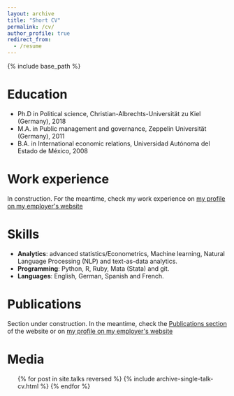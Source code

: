 ```yaml
---
layout: archive
title: "Short CV"
permalink: /cv/
author_profile: true
redirect_from:
  - /resume
---
```


{% include base_path %}

Education
======
* Ph.D in Political science, Christian-Albrechts-Universität zu Kiel (Germany), 2018
* M.A. in Public management and governance, Zeppelin Universität (Germany), 2011
* B.A. in International economic relations, Universidad Autónoma del Estado de México, 2008

Work experience
======
In construction. For the meantime, check my work experience on [my profile on my employer's website](https://www.ispk.uni-kiel.de/en/staff/staff/dr-victor-cruz-aceves?set_language=en) 

Skills
======
* **Analytics**: advanced statistics/Econometrics, Machine learning, Natural Language Processing (NLP) and text-as-data analytics.
* **Programming**: Python, R, Ruby, Mata (Stata) and git.
* **Languages**: English, German, Spanish and French.

Publications
======
Section under construction. In the meantime, check the [Publications section](https://victor-cruz-aceves.github.io//portfolio/) of the website or on [my profile on my employer's website](https://www.ispk.uni-kiel.de/en/staff/staff/dr-victor-cruz-aceves?set_language=en)
  
Media
======
  <ul>{% for post in site.talks reversed %}
    {% include archive-single-talk-cv.html  %}
  {% endfor %}</ul>
  

  
